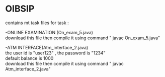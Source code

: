 # OIBSIP
contains mt task files for task :<br>

-ONLINE EXAMINATION (On_exam_5.java)<br>
  download this file then compile it using command " javac On_exam_5.java"

-ATM INTERFACE(Atm_interface_2.java)<br>
  the user id is "user123" , the password is "1234"<br>
  default balance is 1000<br>
  download this file then compile it using command " javac Atm_interface_2.java"
